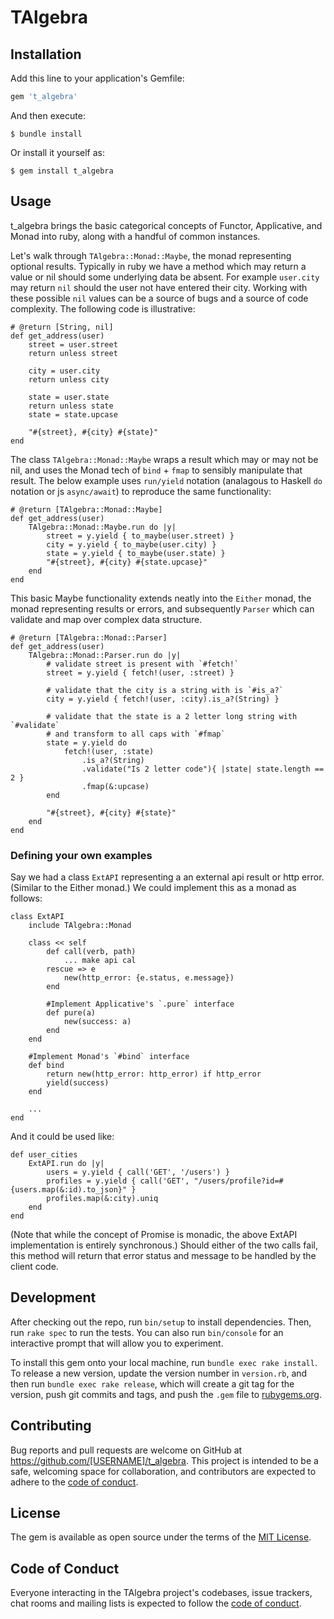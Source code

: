 # TAlgebra

## Installation

Add this line to your application's Gemfile:

```ruby
gem 't_algebra'
```

And then execute:

    $ bundle install

Or install it yourself as:

    $ gem install t_algebra

## Usage

t_algebra brings the basic categorical concepts of Functor, Applicative, and Monad into ruby, along with a handful of common instances. 

Let's walk through `TAlgebra::Monad::Maybe`, the monad representing optional results. Typically in ruby we have a method
which may return a value or nil should some underlying data be absent. For example `user.city` may return `nil` should the
user not have entered their city. Working with these possible `nil` values can be a source of bugs and a source of code
complexity. The following code is illustrative:

```
# @return [String, nil]
def get_address(user)
    street = user.street
    return unless street
    
    city = user.city
    return unless city
    
    state = user.state
    return unless state
    state = state.upcase

    "#{street}, #{city} #{state}" 
end
```

The class `TAlgebra::Monad::Maybe` wraps a result which may or may not be nil, and uses the Monad tech of `bind` + `fmap` to 
sensibly manipulate that result. The below example uses `run/yield` notation (analagous to Haskell `do` notation or js `async/await`)
to reproduce the same functionality:

```
# @return [TAlgebra::Monad::Maybe]
def get_address(user)
    TAlgebra::Monad::Maybe.run do |y|
        street = y.yield { to_maybe(user.street) }
        city = y.yield { to_maybe(user.city) }
        state = y.yield { to_maybe(user.state) }
        "#{street}, #{city} #{state.upcase}"
    end
end
```

This basic Maybe functionality extends neatly into the `Either` monad, the monad representing results or errors, and
subsequently `Parser` which can validate and map over complex data structure.

```
# @return [TAlgebra::Monad::Parser]
def get_address(user)
    TAlgebra::Monad::Parser.run do |y|
        # validate street is present with `#fetch!`
        street = y.yield { fetch!(user, :street) }
        
        # validate that the city is a string with is `#is_a?`
        city = y.yield { fetch!(user, :city).is_a?(String) }
        
        # validate that the state is a 2 letter long string with `#validate` 
        # and transform to all caps with `#fmap`
        state = y.yield do 
            fetch!(user, :state)
                .is_a?(String)
                .validate("Is 2 letter code"){ |state| state.length == 2 }
                .fmap(&:upcase)
        end
        
        "#{street}, #{city} #{state}"
    end
end
```

### Defining your own examples

Say we had a class `ExtAPI` representing a an external api result or http error. (Similar to the Either monad.) We could implement this as a monad as 
follows:

```
class ExtAPI
    include TAlgebra::Monad
    
    class << self
        def call(verb, path)
            ... make api cal
        rescue => e
            new(http_error: {e.status, e.message})
        end
            
        #Implement Applicative's `.pure` interface
        def pure(a)
            new(success: a)        
        end
    end
    
    #Implement Monad's `#bind` interface
    def bind
        return new(http_error: http_error) if http_error
        yield(success)
    end
    
    ...
end
```

And it could be used like:

```
def user_cities
    ExtAPI.run do |y|
        users = y.yield { call('GET', '/users') }
        profiles = y.yield { call('GET', "/users/profile?id=#{users.map(&:id).to_json}" } 
        profiles.map(&:city).uniq
    end
end
```

(Note that while the concept of Promise is monadic, the above ExtAPI implementation is entirely synchronous.) Should
either of the two calls fail, this method will return that error status and message to be handled by the client code.

## Development

After checking out the repo, run `bin/setup` to install dependencies. Then, run `rake spec` to run the tests. You can also run `bin/console` for an interactive prompt that will allow you to experiment.

To install this gem onto your local machine, run `bundle exec rake install`. To release a new version, update the version number in `version.rb`, and then run `bundle exec rake release`, which will create a git tag for the version, push git commits and tags, and push the `.gem` file to [rubygems.org](https://rubygems.org).

## Contributing

Bug reports and pull requests are welcome on GitHub at https://github.com/[USERNAME]/t_algebra. This project is intended to be a safe, welcoming space for collaboration, and contributors are expected to adhere to the [code of conduct](https://github.com/[USERNAME]/t_algebra/blob/master/CODE_OF_CONDUCT.md).


## License

The gem is available as open source under the terms of the [MIT License](https://opensource.org/licenses/MIT).

## Code of Conduct

Everyone interacting in the TAlgebra project's codebases, issue trackers, chat rooms and mailing lists is expected to follow the [code of conduct](https://github.com/afg419/t_algebra/blob/master/CODE_OF_CONDUCT.md).
